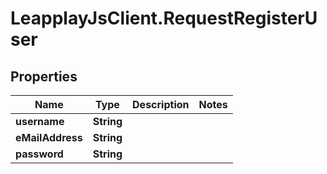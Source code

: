 # LeapplayJsClient.RequestRegisterUser

## Properties
Name | Type | Description | Notes
------------ | ------------- | ------------- | -------------
**username** | **String** |  | 
**eMailAddress** | **String** |  | 
**password** | **String** |  | 


